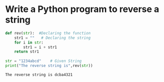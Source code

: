 # Write a Python program to reverse a string


```python
def rev(str):  #Declaring the function
    str1 = ""   # Declaring the string
    for i in str:  
        str1 = i + str1  
    return str1      
     
str = "1234abcd"    # Given String       
print("The reverse string is",rev(str)) 
```

    The reverse string is dcba4321
    


```python

```
